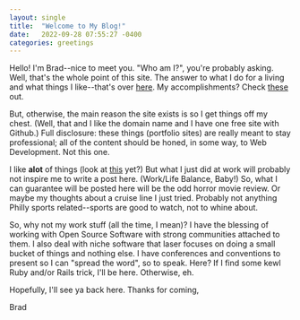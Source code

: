 ```yaml
---
layout: single
title:  "Welcome to My Blog!"
date:   2022-09-28 07:55:27 -0400
categories: greetings
---
```

Hello! I'm Brad--nice to meet you. "Who am I?", you're probably asking. Well, that's the whole point of this site. The answer to what I do for a living and what things I like--that's over [here](/about). My accomplishments? Check [these](/portfolio) out. 

But, otherwise, the main reason the site exists is so I get things off my chest. (Well, that and I like the domain name and I have one free site with Github.) Full disclosure: these things (portfolio sites) are really meant to stay professional; all of the content should be honed, in some way, to Web Development. Not this one.

I like **alot** of things (look at [this](/about) yet?) But what I just did at work will probably not inspire me to write a post here. (Work/Life Balance, Baby!) So, what I can guarantee will be posted here will be the odd horror movie review. Or maybe my thoughts about a cruise line I just tried. Probably not anything Philly sports related--sports are good to watch, not to whine about.

So, why not my work stuff (all the time, I mean)? I have the blessing of working with Open Source Software with strong communities attached to them. I also deal with niche software that laser focuses on doing a small bucket of things and nothing else. I have conferences and conventions to present so I can "spread the word", so to speak. Here? If I find some kewl Ruby and/or Rails trick, I'll be here. Otherwise, eh.

Hopefully, I'll see ya back here. Thanks for coming,

Brad
